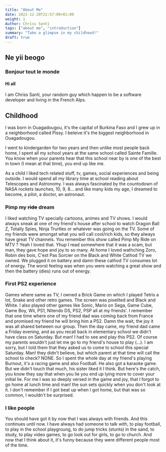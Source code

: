 ```yaml
---
title: "About Me"
date: 2022-12-20T22:57:09+01:00
weight: 1
Author: Chriss Santi
tags: ["about me", "introduction"]
summary: "Take a glimpse in my childhood!"
draft: true
---
```


## Ne yii beogo
### Bonjour tout le monde
#### Hi all

I am Chriss Santi, your random guy which happen to be a software developer and living in the French Alps.

## Childhood

I was born in Ouagadougou, it's the capital of Burkina Faso and I grew up in a neighborhood called Pissy. I beleive it's the biggest neighborhood in Ouagadougou.

I went to kindergarden for two years and then unlike most people back home, I spent all my school years at the same school called Sainte Famille. You know when your parents hear that this school near by is one of the best in town (I mean at that time), you end up like me.

As a child I liked tech related stuff, tv, games, social experiences and being outside.
I would spend all my library time at school reading about Telescopes and Astronomy. I was always fascinated by the countodown of NASA rockets launches, 10, 9, 8... and like many kids my age, I dreamed to become, a pilot, a doctor, an astronaut.

### Pimp my ~~ride~~ dream

I liked watching TV specially cartoons, animes and TV shows. I would always sneak at one of my friend's house after school to watch Dragon Ball Z, Totally Spies, Ninja Trurtles or whatever was going on the TV. Some of my friends were amongst what you will call cool/rich kids, so they always have great TV channels. You remember this show called Pimp My Ride on MTV ? Yeah I loved that. Yhup I read somewhere that it was a scam, but man, they gave hope and joy to so many.
At home I loved wathching Zoro, Robin des bois, C'est Pas Sorcier on the Black and White Cathod TV we owned. We plugged it on battery and damn these cathod TV consumes lot of energy. The worst feeling was when you were watching a great show and then the battery (dies) runs out of energy.

### First PS2 experience

Games where same as TV, I owned a Brick Game on which I played Tetris a lot, Snake and other retro games. The screen was pixelited and Black and White. I also played other games like Sonic, Mario on Sega, Game Cube, Game Boy, Wii, PS1, Nitendo DS, PS2, PSP all at my friends'.
I remember that one time where one of my friend dad was coming back from France and promised my friend he will bring him a PS2. Damn the wait, the joy it was all shared between our group.
Then the day came, my friend dad came a Friday evening, and as you recall back in elementary school we didn't have class on Saturday. But man! I had to see and play this PS2.
Of course my parents wouldn't just let me go to my friend's house to play (...). I am sorry, but I told them that they asked us to come to school this special Saturday. Man! they didn't believe, but which parent at that time will call the school to check? NONE.
So I spent the whole day at my friend's playing Burnout, it's a racing game and also Football. He also got a karaoke game. But we didn't touch that much, his sister liked it I think.
But here's the catch, you know they say that when you lie you end up lying more to cover your initial lie. For me I was so deeply versed in the game and joy, that I forgot to go home at lunch time and man! the sun sets quickly when you don't look at it.
I don't remember if I got beat up when I got home, but that was so common, I wouldn't be surprised.

### I like people

You should have got it by now that I was always with friends. And this continues until now. I have always had someone to talk with, to play football, to play in the school playgroung, to do jump tricks (stunts) in the sand, to study, to play video games, to go look out for girls, to go to church. And now that I think about it, it's funny because they were different people most of the time.